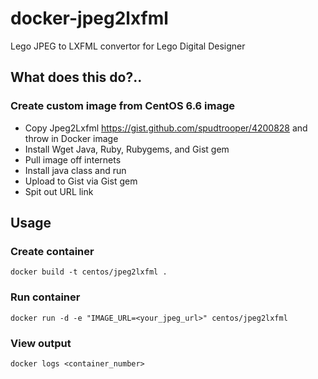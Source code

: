 # docker-jpeg2lxfml
Lego JPEG to LXFML convertor for Lego Digital Designer

## What does this do?..

### Create custom image from CentOS 6.6 image

* Copy Jpeg2Lxfml https://gist.github.com/spudtrooper/4200828 and throw in Docker image
* Install Wget Java, Ruby, Rubygems, and Gist gem
* Pull image off internets
* Install java class and run
* Upload to Gist via Gist gem
* Spit out URL link

## Usage

### Create container

`docker build -t centos/jpeg2lxfml .`

### Run container

`docker run -d -e "IMAGE_URL=<your_jpeg_url>" centos/jpeg2lxfml`

### View output

`docker logs <container_number>`
